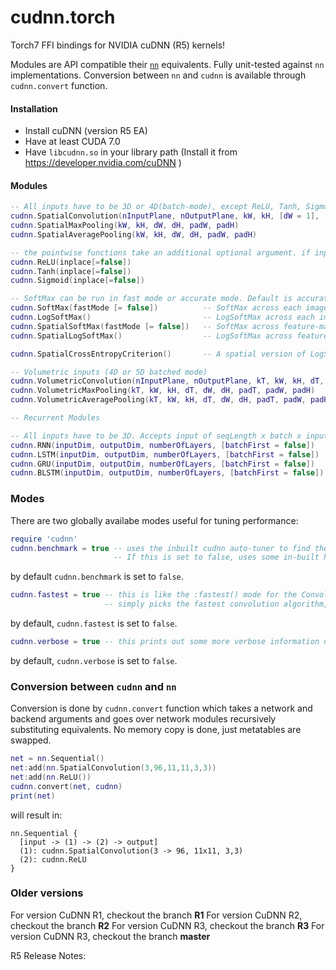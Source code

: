 cudnn.torch
===========

Torch7 FFI bindings for NVIDIA cuDNN (R5) kernels!

Modules are API compatible their [`nn`](https://github.com/torch/nn) equivalents. Fully unit-tested against `nn` implementations.
Conversion between `nn` and `cudnn` is available through `cudnn.convert` function.

#### Installation

* Install cuDNN (version R5 EA)
* Have at least CUDA 7.0
* Have `libcudnn.so` in your library path (Install it from https://developer.nvidia.com/cuDNN )

#### Modules

```lua
-- All inputs have to be 3D or 4D(batch-mode), except ReLU, Tanh, Sigmoid, and BatchNormalization
cudnn.SpatialConvolution(nInputPlane, nOutputPlane, kW, kH, [dW = 1], [dH = 1], [padW = 0], [padH = 0], [groups = 1])
cudnn.SpatialMaxPooling(kW, kH, dW, dH, padW, padH)
cudnn.SpatialAveragePooling(kW, kH, dW, dH, padW, padH)

-- the pointwise functions take an additional optional argument. if inplace=true then they do operations in-place without using any extra memory for themselves
cudnn.ReLU(inplace[=false])
cudnn.Tanh(inplace[=false])
cudnn.Sigmoid(inplace[=false])

-- SoftMax can be run in fast mode or accurate mode. Default is accurate mode.
cudnn.SoftMax(fastMode [= false])          -- SoftMax across each image (just like nn.SoftMax)
cudnn.LogSoftMax()                         -- LogSoftMax across each image (just like nn.LogSoftMax)
cudnn.SpatialSoftMax(fastMode [= false])   -- SoftMax across feature-maps (per spatial location)
cudnn.SpatialLogSoftMax()                  -- LogSoftMax across feature-maps (per spatial location)

cudnn.SpatialCrossEntropyCriterion()       -- A spatial version of LogSoftMax + ClassNLLCriterion in one shot

-- Volumetric inputs (4D or 5D batched mode)
cudnn.VolumetricConvolution(nInputPlane, nOutputPlane, kT, kW, kH, dT, dW, dH, padT, padW, padH)
cudnn.VolumetricMaxPooling(kT, kW, kH, dT, dW, dH, padT, padW, padH)
cudnn.VolumetricAveragePooling(kT, kW, kH, dT, dW, dH, padT, padW, padH)

-- Recurrent Modules

-- All inputs have to be 3D. Accepts input of seqLength x batch x inputDim, or batch x seqLength x inputDim if batchFirst set to true.
cudnn.RNN(inputDim, outputDim, numberOfLayers, [batchFirst = false])
cudnn.LSTM(inputDim, outputDim, numberOfLayers, [batchFirst = false])
cudnn.GRU(inputDim, outputDim, numberOfLayers, [batchFirst = false])
cudnn.BLSTM(inputDim, outputDim, numberOfLayers, [batchFirst = false])
```

### Modes
There are two globally availabe modes useful for tuning performance:
```lua
require 'cudnn'
cudnn.benchmark = true -- uses the inbuilt cudnn auto-tuner to find the fastest convolution algorithms.
                       -- If this is set to false, uses some in-built heuristics that might not always be fastest.
```
by default `cudnn.benchmark` is set to `false`.

```lua
cudnn.fastest = true -- this is like the :fastest() mode for the Convolution modules,
                     -- simply picks the fastest convolution algorithm, rather than tuning for workspace size
```
by default, `cudnn.fastest` is set to `false`.


```lua
cudnn.verbose = true -- this prints out some more verbose information useful for debugging
```
by default, `cudnn.verbose` is set to `false`.

### Conversion between `cudnn` and `nn`

Conversion is done by `cudnn.convert` function which takes a network and backend arguments and goes over
network modules recursively substituting equivalents. No memory copy is done, just metatables are swapped.

```lua
net = nn.Sequential()
net:add(nn.SpatialConvolution(3,96,11,11,3,3))
net:add(nn.ReLU())
cudnn.convert(net, cudnn)
print(net)
```

will result in:
```
nn.Sequential {
  [input -> (1) -> (2) -> output]
  (1): cudnn.SpatialConvolution(3 -> 96, 11x11, 3,3)
  (2): cudnn.ReLU
}
```

### Older versions
For version CuDNN R1, checkout the branch **R1**
For version CuDNN R2, checkout the branch **R2**
For version CuDNN R3, checkout the branch **R3**
For version CuDNN R3, checkout the branch **master**


R5 Release Notes:
